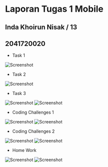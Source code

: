 # Laporan Tugas 1 Mobile
## Inda Khoirun Nisak / 13
## 2041720020

- Task 1


![Screenshot](images/1.jpeg)




- Task 2


![Screenshot](images/2.jpeg)





- Task 3

![Screenshot](images/3.1.jpeg)
![Screenshot](images/3.2.jpeg)


- Coding Challenges 1


![Screenshot](images/cc.1.jpeg)
![Screenshot](images/cc.2.jpeg)








- Coding Challenges 2


![Screenshot](images/cc2.1.jpeg)
![Screenshot](images/cc2.2.jpeg)







- Home Work


![Screenshot](images/hw1.jpeg)
![Screenshot](images/hw2.jpeg)
